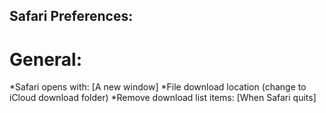 ## Safari Preferences:

# General:
*Safari opens with: [A new window]
*File download location (change to iCloud download folder)
*Remove download list items: [When Safari quits]
